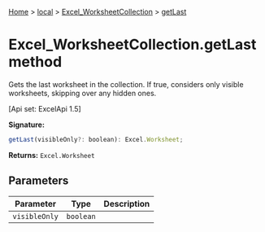 [Home](./index) &gt; [local](local.md) &gt; [Excel\_WorksheetCollection](local.excel_worksheetcollection.md) &gt; [getLast](local.excel_worksheetcollection.getlast.md)

# Excel\_WorksheetCollection.getLast method

Gets the last worksheet in the collection. If true, considers only visible worksheets, skipping over any hidden ones. 

 \[Api set: ExcelApi 1.5\]

**Signature:**
```javascript
getLast(visibleOnly?: boolean): Excel.Worksheet;
```
**Returns:** `Excel.Worksheet`

## Parameters

|  Parameter | Type | Description |
|  --- | --- | --- |
|  `visibleOnly` | `boolean` |  |

